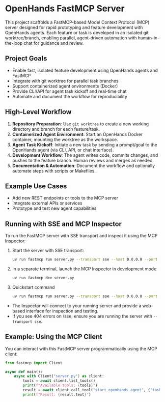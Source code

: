 # OpenHands FastMCP Server

This project scaffolds a FastMCP-based Model Context Protocol (MCP) server designed for rapid prototyping and feature development with OpenHands agents. Each feature or task is developed in an isolated git worktree/branch, enabling parallel, agent-driven automation with human-in-the-loop chat for guidance and review.

## Project Goals

- Enable fast, isolated feature development using OpenHands agents and FastMCP
- Integrate with git worktree for parallel task branches
- Support containerized agent environments (Docker)
- Provide CLI/API for agent task kickoff and real-time chat
- Automate and document the workflow for reproducibility

## High-Level Workflow

1. **Repository Preparation**: Use `git worktree` to create a new working directory and branch for each feature/task.
2. **Containerized Agent Environment**: Start an OpenHands Docker container, mounting the worktree as the workspace.
3. **Agent Task Kickoff**: Initiate a new task by sending a prompt/goal to the OpenHands agent (via CLI, API, or chat interface).
4. **Development Workflow**: The agent writes code, commits changes, and pushes to the feature branch. Human reviews and merges as needed.
5. **Documentation & Automation**: Document the workflow and optionally automate steps with scripts or Makefiles.

## Example Use Cases

- Add new REST endpoints or tools to the MCP server
- Integrate external APIs or services
- Prototype and test new agent capabilities

## Running with SSE and MCP Inspector

To run the FastMCP server with SSE transport and inspect it using the MCP Inspector:

1. Start the server with SSE transport:

   ```sh
   uv run fastmcp run server.py --transport sse --host 0.0.0.0 --port 8000
   ```

2. In a separate terminal, launch the MCP Inspector in development mode:

   ```sh
   uv run fastmcp dev server.py
   ```

3. Quickstart command

   ```sh
   uv run fastmcp run server.py --transport sse --host 0.0.0.0 --port 8000 & uv run fastmcp dev server.py
   ```

- The Inspector will connect to your running server and provide a web-based interface for inspection and testing.
- If you see 404 errors on /sse, ensure you are running the server with `--transport sse`.

## Example: Using the MCP Client

You can interact with this FastMCP server programmatically using the MCP client:

```python
from fastmcp import Client

async def main():
    async with Client("server.py") as client:
        tools = await client.list_tools()
        print(f"Available tools: {tools}")
        result = await client.call_tool("start_openhands_agent", {"task": "my-feature"})
        print(f"Result: {result.text}")
```
